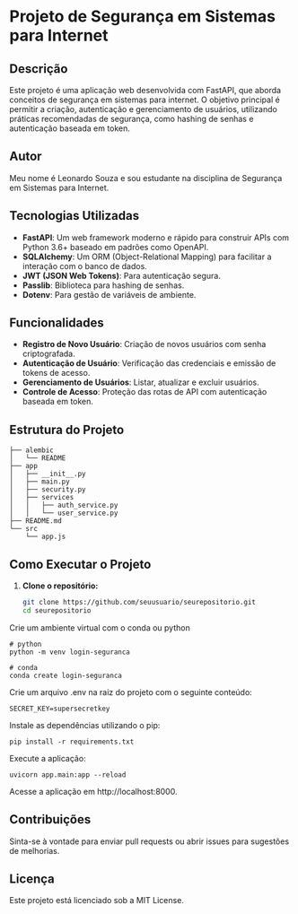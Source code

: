 # Projeto de Segurança em Sistemas para Internet

## Descrição

Este projeto é uma aplicação web desenvolvida com FastAPI, que aborda conceitos de segurança em sistemas para internet. O objetivo principal é permitir a criação, autenticação e gerenciamento de usuários, utilizando práticas recomendadas de segurança, como hashing de senhas e autenticação baseada em token.

## Autor

Meu nome é Leonardo Souza e sou estudante na disciplina de Segurança em Sistemas para Internet.

## Tecnologias Utilizadas

- **FastAPI**: Um web framework moderno e rápido para construir APIs com Python 3.6+ baseado em padrões como OpenAPI.
- **SQLAlchemy**: Um ORM (Object-Relational Mapping) para facilitar a interação com o banco de dados.
- **JWT (JSON Web Tokens)**: Para autenticação segura.
- **Passlib**: Biblioteca para hashing de senhas.
- **Dotenv**: Para gestão de variáveis de ambiente.

## Funcionalidades

- **Registro de Novo Usuário**: Criação de novos usuários com senha criptografada.
- **Autenticação de Usuário**: Verificação das credenciais e emissão de tokens de acesso.
- **Gerenciamento de Usuários**: Listar, atualizar e excluir usuários.
- **Controle de Acesso**: Proteção das rotas de API com autenticação baseada em token.

## Estrutura do Projeto

```
├── alembic
│   └── README
├── app
│   ├── __init__.py
│   ├── main.py
│   ├── security.py
│   ├── services
│   │   ├── auth_service.py
│   │   └── user_service.py
├── README.md
└── src
    └── app.js
```

## Como Executar o Projeto

1. **Clone o repositório:**

   ```bash
   git clone https://github.com/seuusuario/seurepositorio.git
   cd seurepositorio

   ```

Crie um ambiente virtual com o conda ou python

```
# python
python -m venv login-seguranca

# conda
conda create login-seguranca
```

Crie um arquivo .env na raiz do projeto com o seguinte conteúdo:

```
SECRET_KEY=supersecretkey
```

Instale as dependências utilizando o pip:

```
pip install -r requirements.txt
```

Execute a aplicação:

```
uvicorn app.main:app --reload
```

Acesse a aplicação em http://localhost:8000.

## Contribuições

Sinta-se à vontade para enviar pull requests ou abrir issues para sugestões de melhorias.

## Licença

Este projeto está licenciado sob a MIT License.
